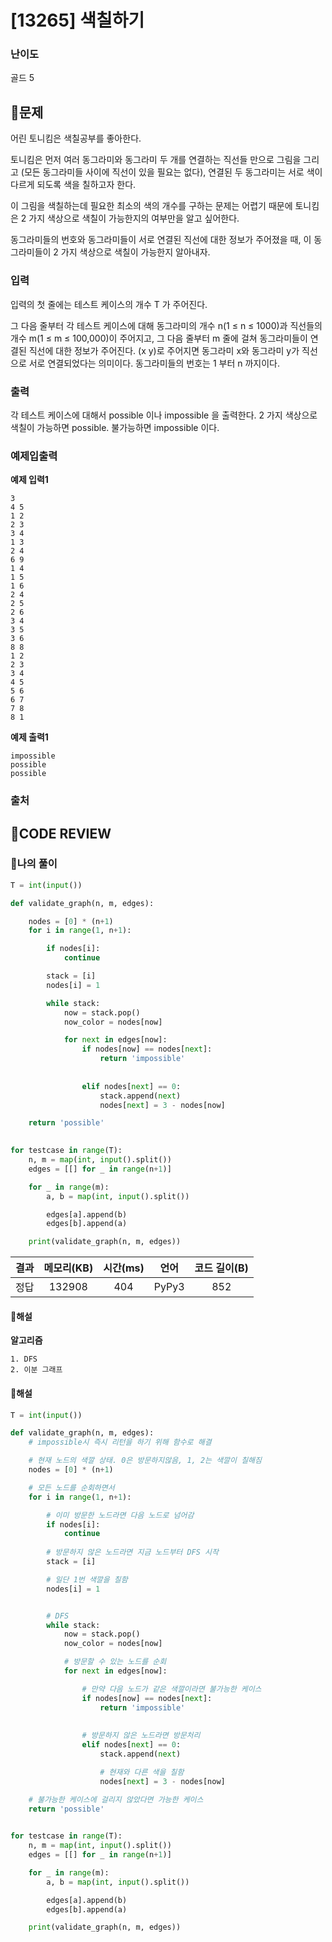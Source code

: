 # [13265] 색칠하기

### **난이도**
골드 5
## **📝문제**
어린 토니킴은 색칠공부를 좋아한다.

토니킴은 먼저 여러 동그라미와 동그라미 두 개를 연결하는 직선들 만으로 그림을 그리고 (모든 동그라미들 사이에 직선이 있을 필요는 없다), 연결된 두 동그라미는 서로 색이 다르게 되도록 색을 칠하고자 한다.

이 그림을 색칠하는데 필요한 최소의 색의 개수를 구하는 문제는 어렵기 때문에 토니킴은 2 가지 색상으로 색칠이 가능한지의 여부만을 알고 싶어한다.

동그라미들의 번호와 동그라미들이 서로 연결된 직선에 대한 정보가 주어졌을 때, 이 동그라미들이 2 가지 색상으로 색칠이 가능한지 알아내자.
### **입력**
입력의 첫 줄에는 테스트 케이스의 개수 T 가 주어진다.

그 다음 줄부터 각 테스트 케이스에 대해 동그라미의 개수 n(1 ≤ n ≤ 1000)과 직선들의 개수 m(1 ≤ m ≤ 100,000)이 주어지고, 그 다음 줄부터 m 줄에 걸쳐 동그라미들이 연결된 직선에 대한 정보가 주어진다. (x y)로 주어지면 동그라미 x와 동그라미 y가 직선으로 서로 연결되었다는 의미이다. 동그라미들의 번호는 1 부터 n 까지이다.
### **출력**
각 테스트 케이스에 대해서 possible 이나 impossible 을 출력한다. 2 가지 색상으로 색칠이 가능하면 possible. 불가능하면 impossible 이다.
### **예제입출력**

**예제 입력1**

```
3
4 5
1 2
2 3
3 4
1 3
2 4
6 9
1 4
1 5
1 6
2 4
2 5
2 6
3 4
3 5
3 6
8 8
1 2
2 3
3 4
4 5
5 6
6 7
7 8
8 1
```

**예제 출력1**

```
impossible
possible
possible
```

### **출처**

## **🧐CODE REVIEW**

### **🧾나의 풀이**

```python
T = int(input())

def validate_graph(n, m, edges):

    nodes = [0] * (n+1)
    for i in range(1, n+1):

        if nodes[i]:
            continue

        stack = [i]
        nodes[i] = 1

        while stack:
            now = stack.pop()
            now_color = nodes[now]

            for next in edges[now]:
                if nodes[now] == nodes[next]:
                    return 'impossible'
                    
                
                elif nodes[next] == 0:
                    stack.append(next)
                    nodes[next] = 3 - nodes[now]

    return 'possible'
    

for testcase in range(T):
    n, m = map(int, input().split())
    edges = [[] for _ in range(n+1)]

    for _ in range(m):
        a, b = map(int, input().split())

        edges[a].append(b)
        edges[b].append(a)

    print(validate_graph(n, m, edges))
```

결과	| 메모리(KB) |	시간(ms) |	언어 |	코드 길이(B)
:----:|:-----:|:-----:|:-----:|:--------:
정답|132908|404|PyPy3|852
#### **📝해설**

**알고리즘**
```
1. DFS
2. 이분 그래프
```

#### **📝해설**

```python
T = int(input())

def validate_graph(n, m, edges):
    # impossible시 즉시 리턴을 하기 위해 함수로 해결

    # 현재 노드의 색깔 상태. 0은 방문하지않음, 1, 2는 색깔이 칠해짐
    nodes = [0] * (n+1)

    # 모든 노드를 순회하면서
    for i in range(1, n+1):

        # 이미 방문한 노드라면 다음 노드로 넘어감
        if nodes[i]:
            continue
        
        # 방문하지 않은 노드라면 지금 노드부터 DFS 시작
        stack = [i]

        # 일단 1번 색깔을 칠함
        nodes[i] = 1


        # DFS
        while stack:
            now = stack.pop()
            now_color = nodes[now]

            # 방문할 수 있는 노드를 순회
            for next in edges[now]:

                # 만약 다음 노드가 같은 색깔이라면 불가능한 케이스
                if nodes[now] == nodes[next]:
                    return 'impossible'
                    
                
                # 방문하지 않은 노드라면 방문처리
                elif nodes[next] == 0:
                    stack.append(next)

                    # 현재와 다른 색을 칠함
                    nodes[next] = 3 - nodes[now]

    # 불가능한 케이스에 걸리지 않았다면 가능한 케이스
    return 'possible'
    

for testcase in range(T):
    n, m = map(int, input().split())
    edges = [[] for _ in range(n+1)]

    for _ in range(m):
        a, b = map(int, input().split())

        edges[a].append(b)
        edges[b].append(a)

    print(validate_graph(n, m, edges))
```
